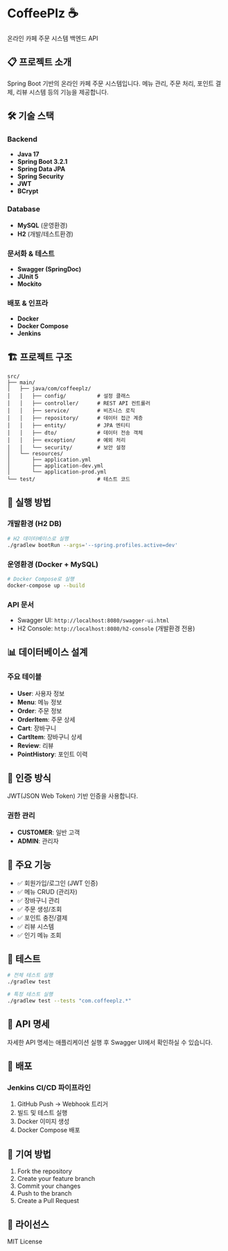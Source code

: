 # CoffeePlz ☕

온라인 카페 주문 시스템 백엔드 API

## 📋 프로젝트 소개

Spring Boot 기반의 온라인 카페 주문 시스템입니다. 메뉴 관리, 주문 처리, 포인트 결제, 리뷰 시스템 등의 기능을 제공합니다.

## 🛠 기술 스택

### Backend
- **Java 17**
- **Spring Boot 3.2.1**
- **Spring Data JPA**
- **Spring Security**
- **JWT**
- **BCrypt**

### Database
- **MySQL** (운영환경)
- **H2** (개발/테스트환경)

### 문서화 & 테스트
- **Swagger (SpringDoc)**
- **JUnit 5**
- **Mockito**

### 배포 & 인프라
- **Docker**
- **Docker Compose**
- **Jenkins**

## 🏗 프로젝트 구조

```
src/
├── main/
│   ├── java/com/coffeeplz/
│   │   ├── config/          # 설정 클래스
│   │   ├── controller/      # REST API 컨트롤러
│   │   ├── service/         # 비즈니스 로직
│   │   ├── repository/      # 데이터 접근 계층
│   │   ├── entity/          # JPA 엔티티
│   │   ├── dto/             # 데이터 전송 객체
│   │   ├── exception/       # 예외 처리
│   │   └── security/        # 보안 설정
│   └── resources/
│       ├── application.yml
│       ├── application-dev.yml
│       └── application-prod.yml
└── test/                    # 테스트 코드
```

## 🚀 실행 방법

### 개발환경 (H2 DB)
```bash
# H2 데이터베이스로 실행
./gradlew bootRun --args='--spring.profiles.active=dev'
```

### 운영환경 (Docker + MySQL)
```bash
# Docker Compose로 실행
docker-compose up --build
```

### API 문서
- Swagger UI: `http://localhost:8080/swagger-ui.html`
- H2 Console: `http://localhost:8080/h2-console` (개발환경 전용)

## 📊 데이터베이스 설계

### 주요 테이블
- **User**: 사용자 정보
- **Menu**: 메뉴 정보  
- **Order**: 주문 정보
- **OrderItem**: 주문 상세
- **Cart**: 장바구니
- **CartItem**: 장바구니 상세
- **Review**: 리뷰
- **PointHistory**: 포인트 이력

## 🔐 인증 방식

JWT(JSON Web Token) 기반 인증을 사용합니다.

### 권한 관리
- **CUSTOMER**: 일반 고객
- **ADMIN**: 관리자

## 🌟 주요 기능

- ✅ 회원가입/로그인 (JWT 인증)
- ✅ 메뉴 CRUD (관리자)
- ✅ 장바구니 관리
- ✅ 주문 생성/조회
- ✅ 포인트 충전/결제
- ✅ 리뷰 시스템
- ✅ 인기 메뉴 조회

## 🧪 테스트

```bash
# 전체 테스트 실행
./gradlew test

# 특정 테스트 실행
./gradlew test --tests "com.coffeeplz.*"
```

## 📝 API 명세

자세한 API 명세는 애플리케이션 실행 후 Swagger UI에서 확인하실 수 있습니다.

## 🚢 배포

### Jenkins CI/CD 파이프라인
1. GitHub Push → Webhook 트리거
2. 빌드 및 테스트 실행
3. Docker 이미지 생성
4. Docker Compose 배포

## 🤝 기여 방법

1. Fork the repository
2. Create your feature branch
3. Commit your changes
4. Push to the branch
5. Create a Pull Request

## 📄 라이선스

MIT License 